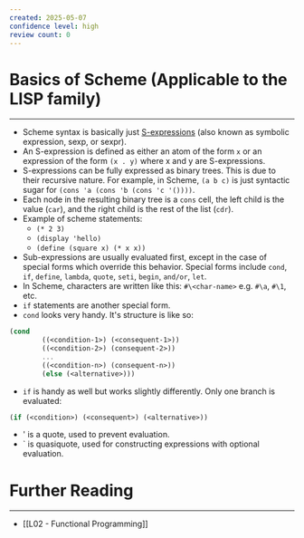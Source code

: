 ```yaml
---
created: 2025-05-07
confidence level: high
review count: 0
---
```

# Basics of Scheme (Applicable to the LISP family)
---
- Scheme syntax is basically just [S-expressions](https://en.wikipedia.org/wiki/S-expression) (also known as symbolic expression, sexp, or sexpr).
- An S-expression is defined as either an atom of the form `x` or an expression of the form `(x . y)` where x and y are S-expressions.
- S-expressions can be fully expressed as binary trees. This is due to their recursive nature. For example, in Scheme, `(a b c)` is just syntactic sugar for `(cons 'a (cons 'b (cons 'c '())))`.
- Each node in the resulting binary tree is a `cons` cell, the left child is the value (`car`), and the right child is the rest of the list (`cdr`).
- Example of scheme statements:
	- `(* 2 3)`
	- `(display 'hello)`
	- `(define (square x) (* x x))`
- Sub-expressions are usually evaluated first, except in the case of special forms which override this behavior. Special forms include `cond`, `if`, `define`, `lambda`, `quote`, `seti`, `begin`, `and/or`, `let`.
- In Scheme, characters are written like this: `#\<char-name>` e.g. `#\a`, `#\1`, etc.
- `if` statements are another special form.
- `cond` looks very handy. It's structure is like so:

```scheme
(cond 
		((<condition-1>) (<consequent-1>))
		((<condition-2>) (consequent-2>))
		...
		((<condition-n>) (consequent-n>))
		(else (<alternative>)))
```

- `if` is handy as well but works slightly differently. Only one branch is evaluated:
```scheme
(if (<condition>) (<consequent>) (<alternative>))
```

- ' is a quote, used to prevent evaluation.
- <span>&grave;</span> is quasiquote, used for constructing expressions with optional evaluation.

# Further Reading
---
- [[L02 - Functional Programming]]
